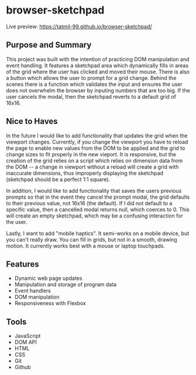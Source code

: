 # browser-sketchpad

Live preview: https://tatmil-99.github.io/browser-sketchpad/

## Purpose and Summary

This project was built with the intention of practicing DOM manipulation and event handling. It features a sketchpad area which dynamically fills in areas of the grid where the user has clicked and moved their mouse. There is also a button which allows the user to prompt for a grid change. Behind the scenes there is a function which validates the input and ensures the user does not overwhelm the browser by inputing numbers that are too big. If the user cancels the modal, then the sketchpad reverts to a default grid of 16x16.

## Nice to Haves

In the future I would like to add functionality that updates the grid when the viewport changes.
Currently, if you change the viewport you have to reload the page to enable new values from the DOM to be applied and the grid to change sizes to fit properly in the new vieport. It is responsive, but the creation of the grid relies on a script which relies on dimension data from the DOM -- a change in viewport without a reload will create a grid with inaccurate dimensions, thus improperly displaying the sketchpad (sketchpad should be a perfect 1:1 square).

In addition, I would like to add functionality that saves the users previous prompts so that in the event they cancel the prompt modal, the grid defaults to their previous value, not 16x16 (the default). If I did not default to a specific value, then a cancelled modal returns null, which coerces to 0. This will create an empty sketchpad, which may be a confusing interaction for the user.

Lastly, I want to add "mobile haptics". It semi-works on a mobile device, but you can't really draw. You can fill in grids, but not in a smooth, drawing motion. It currently works best with a mouse or laptop touchpads.

## Features

- Dynamic web page updates
- Manipulation and storage of program data
- Event handlers
- DOM manipulation
- Responsiveness with Flexbox

## Tools

- JavaScript
- DOM API
- HTML
- CSS
- Git
- Github
